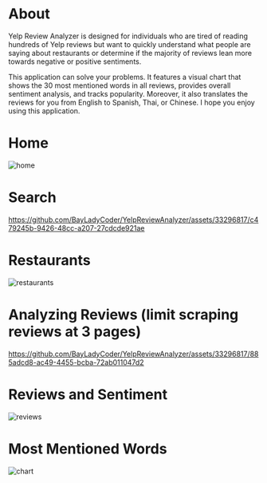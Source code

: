 # About
Yelp Review Analyzer is designed for individuals who are tired of reading hundreds of Yelp reviews but want to quickly understand what people are saying about restaurants or determine if the majority of reviews lean more towards negative or positive sentiments.

This application can solve your problems. It features a visual chart that shows the 30 most mentioned words in all reviews, provides overall sentiment analysis, and tracks popularity. Moreover, it also translates the reviews for you from English to Spanish, Thai, or Chinese. I hope you enjoy using this application.

# Home
![home](https://github.com/BayLadyCoder/YelpReviewAnalyzer/assets/33296817/e35b7a2d-a467-4e59-bd5a-b93ed668dcdb)


# Search
https://github.com/BayLadyCoder/YelpReviewAnalyzer/assets/33296817/c479245b-9426-48cc-a207-27cdcde921ae


# Restaurants
![restaurants](https://github.com/BayLadyCoder/YelpReviewAnalyzer/assets/33296817/ab46b98e-762c-4c0a-b026-044fb2d78c57)


# Analyzing Reviews (limit scraping reviews at 3 pages)
https://github.com/BayLadyCoder/YelpReviewAnalyzer/assets/33296817/885adcd8-ac49-4455-bcba-72ab011047d2


# Reviews and Sentiment
![reviews](https://github.com/BayLadyCoder/YelpReviewAnalyzer/assets/33296817/cd45a20b-3395-4f13-ab3c-f50ab45dfbc5)


# Most Mentioned Words
![chart](https://github.com/BayLadyCoder/YelpReviewAnalyzer/assets/33296817/e785dfa3-205f-4e32-a7f6-181a6f46ec97)
